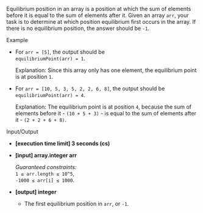 
Equilibrium position in an array is a position at which the sum of elements before it is equal to the sum of elements after it. Given an array  `arr`, your task is to determine at which position equilibrium first occurs in the array. If there is no equilibrium position, the answer should be  `-1`.

Example

-   For  `arr = [5]`, the output should be  
    `equilibriumPoint(arr) = 1`.
    
    Explanation: Since this array only has one element, the equilibrium point is at position  `1`.
    
-   For  `arr = [10, 5, 3, 5, 2, 2, 6, 8]`, the output should be  
    `equilibriumPoint(arr) = 4`.
    
    Explanation: The equilibrium point is at position  `4`, because the sum of elements before it -  `(10 + 5 + 3)`  - is equal to the sum of elements after it -  `(2 + 2 + 6 + 8)`.
    

Input/Output

-   **[execution time limit] 3 seconds (cs)**
    
-   **[input] array.integer arr**
    
    _Guaranteed constraints:_  
    `1 ≤ arr.length ≤ 10^5`,  
    `-1000 ≤ arr[i] ≤ 1000`.
    
-   **[output] integer**
    
    -   The first equilibrium position in  `arr`, or  `-1`.
